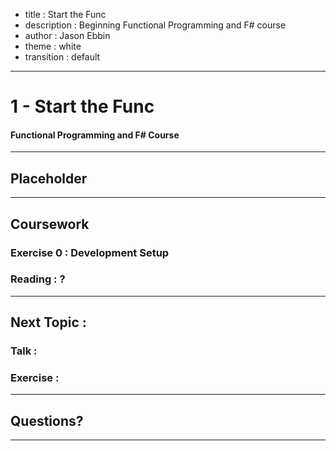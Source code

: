 - title : Start the Func
- description : Beginning Functional Programming and F# course
- author : Jason Ebbin
- theme : white
- transition : default

***
# 1 - Start the Func
#### Functional Programming and F# Course
***
## Placeholder

***
## Coursework
### Exercise 0 : Development Setup
### Reading : ?

***
## Next Topic :
### Talk :
### Exercise :
***
## Questions?

***
